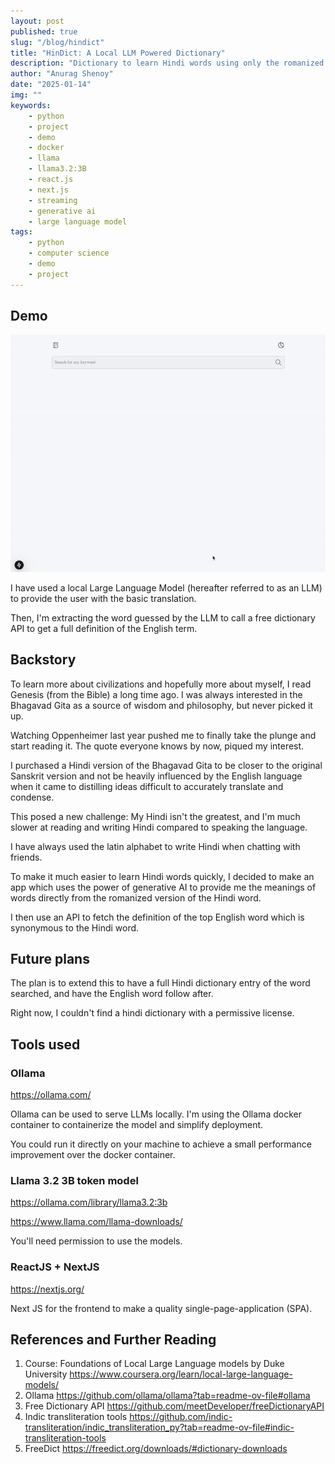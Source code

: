 ```yaml
---
layout: post
published: true
slug: "/blog/hindict"
title: "HinDict: A Local LLM Powered Dictionary"
description: "Dictionary to learn Hindi words using only the romanized form of the Hindi word."
author: "Anurag Shenoy"
date: "2025-01-14"
img: ""
keywords:
    - python
    - project
    - demo
    - docker
    - llama
    - llama3.2:3B
    - react.js
    - next.js
    - streaming
    - generative ai
    - large language model
tags:
    - python
    - computer science
    - demo
    - project
---
```


## Demo
![definition of the hindi word aadhyatmik](../images/hindict/hindict-demo-aadhyatmik-lg.gif)

I have used a local Large Language Model (hereafter referred to as an LLM) to provide the user with the basic translation.

Then, I'm extracting the word guessed by the LLM to call a free dictionary API to get a full definition of the English term.

## Backstory

To learn more about civilizations and hopefully more about myself, I read Genesis (from the Bible) a long time ago. I was always interested in the Bhagavad Gita as a source of wisdom and philosophy, but never picked it up.

Watching Oppenheimer last year pushed me to finally take the plunge and start reading it. The quote everyone knows by now, piqued my interest.

I purchased a Hindi version of the Bhagavad Gita to be closer to the original Sanskrit version and not be heavily influenced by the English language when it came to distilling ideas difficult to accurately translate and condense.

This posed a new challenge: My Hindi isn't the greatest, and I'm much slower at reading and writing Hindi compared to speaking the language. 

I have always used the latin alphabet to write Hindi when chatting with friends.

To make it much easier to learn Hindi words quickly, I decided to make an app which uses the power of generative AI to provide me the meanings of words directly from the romanized version of the Hindi word.

I then use an API to fetch the definition of the top English word which is synonymous to the Hindi word.

## Future plans

The plan is to extend this to have a full Hindi dictionary entry of the word searched, and have the English word follow after.

Right now, I couldn't find a hindi dictionary with a permissive license.

## Tools used
### Ollama
https://ollama.com/

Ollama can be used to serve LLMs locally. I'm using the Ollama docker container to containerize the model and simplify deployment.

You could run it directly on your machine to achieve a small performance improvement over the docker container.

### Llama 3.2 3B token model
https://ollama.com/library/llama3.2:3b

https://www.llama.com/llama-downloads/

You'll need permission to use the models.

### ReactJS + NextJS
https://nextjs.org/

Next JS for the frontend to make a quality single-page-application (SPA).

## References and Further Reading
1. Course: Foundations of Local Large Language models by Duke University <https://www.coursera.org/learn/local-large-language-models/>
2. Ollama <https://github.com/ollama/ollama?tab=readme-ov-file#ollama>
3. Free Dictionary API <https://github.com/meetDeveloper/freeDictionaryAPI>
4. Indic transliteration tools <https://github.com/indic-transliteration/indic_transliteration_py?tab=readme-ov-file#indic-transliteration-tools>
5. FreeDict <https://freedict.org/downloads/#dictionary-downloads>
